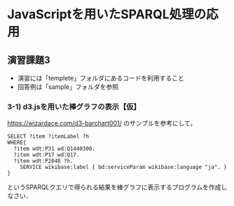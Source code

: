 # JavaScriptを用いたSPARQL処理の応用
## 演習課題3 
- 演習には「templete」フォルダにあるコードを利用すること  
- 回答例は「sample」フォルダを参照 
### 3-1) d3.jsを用いた棒グラフの表示【仮】
https://wizardace.com/d3-barchart001/ のサンプルを参考にして，
```
SELECT ?item ?itemLabel ?h
WHERE{
  ?item wdt:P31 wd:Q1440300.
  ?item wdt:P17 wd:Q17.
  ?item wdt:P2048 ?h.
    SERVICE wikibase:label { bd:serviceParam wikibase:language "ja". }
}
```
というSPARQLクエリで得られる結果を棒グラフに表示するプログラムを作成しなさい．
    